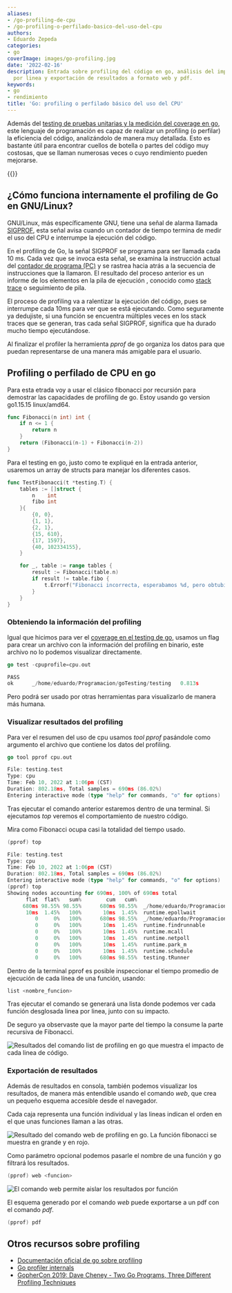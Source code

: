 ```yaml
---
aliases:
- /go-profiling-de-cpu
- /go-profiling-o-perfilado-basico-del-uso-del-cpu
authors:
- Eduardo Zepeda
categories:
- go
coverImage: images/go-profiling.jpg
date: '2022-02-16'
description: Entrada sobre profiling del código en go, análisis del impacto linea
  por linea y exportación de resultados a formato web y pdf.
keywords:
- go
- rendimiento
title: 'Go: profiling o perfilado básico del uso del CPU'
---
```


Además del [testing de pruebas unitarias y la medición del coverage en go](/es/go-testing-basico-y-coverage/), este lenguaje de programación es capaz de realizar un profiling (o perfilar) la eficiencia del código, analizándolo de manera muy detallada. Esto es bastante útil para encontrar cuellos de botella o partes del código muy costosas, que se llaman numerosas veces o cuyo rendimiento pueden mejorarse.

{{<box link="/es/pages/go-programming-language-tutorial/" type="info" message="¡Hola! ¿Ya sabes que tengo un tutorial completo del lenguaje de programación Go completamente gratis?, puedes encontrarlo directamente en la barra del menú superior o haciendo clic en este panel">}}

## ¿Cómo funciona internamente el profiling de Go en GNU/Linux?

GNU/Linux, más específicamente GNU, tiene una señal de alarma llamada [SIGPROF](https://www.gnu.org/software/libc/manual/html_node/Alarm-Signals.html), esta señal avisa cuando un contador de tiempo termina de medir el uso del CPU e interrumpe la ejecución del código.

En el profiling de Go, la señal SIGPROF se programa para ser llamada cada 10 ms. Cada vez que se invoca esta señal, se examina la instrucción actual del [contador de programa (PC)](https://es.wikipedia.org/wiki/Contador_de_programa) y se rastrea hacia atrás a la secuencia de instrucciones que la llamaron. El resultado del proceso anterior es un informe de los elementos en la pila de ejecución , conocido como [stack trace](https://es.wikipedia.org/wiki/Stack_trace) o seguimiento de pila.

El proceso de profiling va a ralentizar la ejecución del código, pues se interrumpe cada 10ms para ver que se está ejecutando. Como seguramente ya dedujiste, si una función se encuentra múltiples veces en los stack traces que se generan, tras cada señal SIGPROF, significa que ha durado mucho tiempo ejecutándose.

Al finalizar el profiler la herramienta _pprof_ de go organiza los datos para que puedan representarse de una manera más amigable para el usuario.

## Profiling o perfilado de CPU en go

Para esta etrada voy a usar el clásico fibonacci por recursión para demostrar las capacidades de profiling de go. Estoy usando go version go1.15.15 linux/amd64.

```go
func Fibonacci(n int) int {
	if n <= 1 {
		return n
	}
	return (Fibonacci(n-1) + Fibonacci(n-2))
}
```

Para el testing en go, justo como te expliqué en la entrada anterior, usaremos un array de structs para manejar los diferentes casos.

```go
func TestFibonacci(t *testing.T) {
	tables := []struct {
		n    int
		fibo int
	}{
		{0, 0},
		{1, 1},
		{2, 1},
		{15, 610},
		{17, 1597},
		{40, 102334155},
	}

	for _, table := range tables {
		result := Fibonacci(table.n)
		if result != table.fibo {
			t.Errorf("Fibonacci incorrecta, esperabamos %d, pero obtubimos %d", table.fibo, result)
		}
	}
}
```

### Obteniendo la información del profiling

Igual que hicimos para ver el [coverage en el testing de go](/es/go-testing-basico-y-coverage/), usamos un flag para crear un archivo con la información del profiling en binario, este archivo no lo podemos visualizar directamente.

```go
go test -cpuprofile=cpu.out

PASS
ok      _/home/eduardo/Programacion/goTesting/testing   0.813s
```

Pero podrá ser usado por otras herramientas para visualizarlo de manera más humana.

### Visualizar resultados del profiling

Para ver el resumen del uso de cpu usamos _tool pprof_ pasándole como argumento el archivo que contiene los datos del profiling.

```go
go tool pprof cpu.out

File: testing.test
Type: cpu
Time: Feb 10, 2022 at 1:06pm (CST)
Duration: 802.18ms, Total samples = 690ms (86.02%)
Entering interactive mode (type "help" for commands, "o" for options)
```

Tras ejecutar el comando anterior estaremos dentro de una terminal. Si ejecutamos _top_ veremos el comportamiento de nuestro código.

Mira como Fibonacci ocupa casi la totalidad del tiempo usado.

```go
(pprof) top

File: testing.test
Type: cpu
Time: Feb 10, 2022 at 1:06pm (CST)
Duration: 802.18ms, Total samples = 690ms (86.02%)
Entering interactive mode (type "help" for commands, "o" for options)
(pprof) top
Showing nodes accounting for 690ms, 100% of 690ms total
      flat  flat%   sum%        cum   cum%
     680ms 98.55% 98.55%      680ms 98.55%  _/home/eduardo/Programacion/goTesting/testing.Fibonacci
      10ms  1.45%   100%       10ms  1.45%  runtime.epollwait
         0     0%   100%      680ms 98.55%  _/home/eduardo/Programacion/goTesting/testing.TestFibonacci
         0     0%   100%       10ms  1.45%  runtime.findrunnable
         0     0%   100%       10ms  1.45%  runtime.mcall
         0     0%   100%       10ms  1.45%  runtime.netpoll
         0     0%   100%       10ms  1.45%  runtime.park_m
         0     0%   100%       10ms  1.45%  runtime.schedule
         0     0%   100%      680ms 98.55%  testing.tRunner
```

Dentro de la terminal pprof es posible inspeccionar el tiempo promedio de ejecución de cada línea de una función, usando:

```go
list <nombre_funcion>
```

Tras ejecutar el comando se generará una lista donde podemos ver cada función desglosada linea por linea, junto con su impacto.

De seguro ya observaste que la mayor parte del tiempo la consume la parte recursiva de Fibonacci.

![Resultados del comando list de profiling en go que muestra el impacto de cada linea de código. ](images/GoListProfile.png)

### Exportación de resultados

Además de resultados en consola, también podemos visualizar los resultados, de manera más entendible usando el comando _web_, que crea un pequeño esquema accesible desde el navegador.

Cada caja representa una función individual y las lineas indican el orden en el que unas funciones llaman a las otras.

![Resultado del comando web de profiling en go. La función fibonacci se muestra en grande y en rojo.](images/GoWebProfile.png)

Como parámetro opcional podemos pasarle el nombre de una función y go filtrará los resultados.

```go
(pprof) web <funcion>
```

![El comando web permite aislar los resultados por función](images/GoWebProfileFunction.png)

El esquema generado por el comando _web_ puede exportarse a un pdf con el comando _pdf_.

```go
(pprof) pdf
```

## Otros recursos sobre profiling

- [Documentación oficial de go sobre profiling](https://go.dev/blog/pprof)
- [Go profiler internals](https://www.instana.com/blog/go-profiler-internals/)
- [GopherCon 2019: Dave Cheney - Two Go Programs, Three Different Profiling Techniques](https://www.youtube.com/watch?v=nok0aYiGiYA)